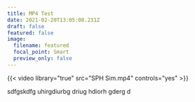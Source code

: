 ```yaml
---
title: MP4 Test
date: 2021-02-20T13:05:08.231Z
draft: false
featured: false
image:
  filename: featured
  focal_point: Smart
  preview_only: false
---
```

{{< video library="true" src="SPH Sim.mp4" controls="yes" >}}

sdfgskdfg uhirgdiurbg driug hdiorh gderg d